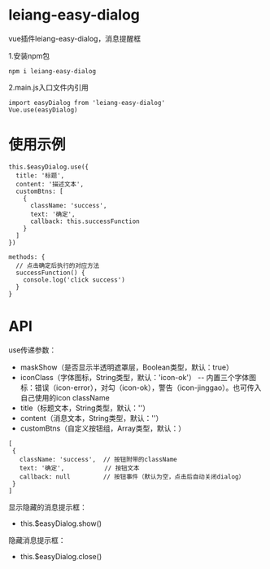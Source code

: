 # leiang-easy-dialog
vue插件leiang-easy-dialog，消息提醒框

1.安装npm包
```
npm i leiang-easy-dialog
```

2.main.js入口文件内引用
```
import easyDialog from 'leiang-easy-dialog'
Vue.use(easyDialog)
```

# 使用示例
```
this.$easyDialog.use({
  title: '标题',
  content: '描述文本',
  customBtns: [
    {
      className: 'success',
      text: '确定',
      callback: this.successFunction
    }
  ]
})

methods: {
  // 点击确定后执行的对应方法
  successFunction() {
    console.log('click success')
  }
}
```

# API
use传递参数：
- maskShow（是否显示半透明遮罩层，Boolean类型，默认：true）
- iconClass（字体图标，String类型，默认：'icon-ok'）
-- 内置三个字体图标：错误（icon-error），对勾（icon-ok），警告（icon-jinggao）。也可传入自己使用的icon className
- title（标题文本，String类型，默认：''）
- content（消息文本，String类型，默认：''）
- customBtns（自定义按钮组，Array类型，默认：）
```
[
 {
   className: 'success',  // 按钮附带的className
   text: '确定',           // 按钮文本
   callback: null         // 按钮事件（默认为空，点击后自动关闭dialog）
 }
]
```

显示隐藏的消息提示框：
- this.$easyDialog.show()

隐藏消息提示框：
- this.$easyDialog.close()
